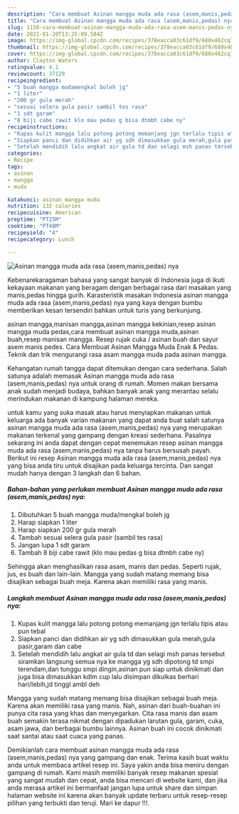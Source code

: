 ```yaml
---
description: "Cara membuat Asinan mangga muda ada rasa (asem,manis,pedas) nya teraktual"
title: "Cara membuat Asinan mangga muda ada rasa (asem,manis,pedas) nya teraktual"
slug: 1150-cara-membuat-asinan-mangga-muda-ada-rasa-asem-manis-pedas-nya-teraktual
date: 2021-01-20T13:25:09.584Z
image: https://img-global.cpcdn.com/recipes/378eacca03c61df9/680x482cq70/asinan-mangga-muda-ada-rasa-asemmanispedas-nya-foto-resep-utama.jpg
thumbnail: https://img-global.cpcdn.com/recipes/378eacca03c61df9/680x482cq70/asinan-mangga-muda-ada-rasa-asemmanispedas-nya-foto-resep-utama.jpg
cover: https://img-global.cpcdn.com/recipes/378eacca03c61df9/680x482cq70/asinan-mangga-muda-ada-rasa-asemmanispedas-nya-foto-resep-utama.jpg
author: Clayton Waters
ratingvalue: 4.1
reviewcount: 37129
recipeingredient:
- "5 buah mangga mudamengkal boleh jg"
- "1 liter"
- "200 gr gula merah"
- "sesuai selera gula pasir sambil tes rasa"
- "1 sdt garam"
- "8 biji cabe rawit klo mau pedas g bisa dtmbh cabe ny"
recipeinstructions:
- "Kupas kulit mangga lalu potong potong memanjang jgn terlalu tipis atau pun tebal"
- "Siapkan panci dan didihkan air yg sdh dimasukkan gula merah,gula pasir,garam dan cabe"
- "Setelah mendidih lalu angkat air gula td dan selagi msh panas tersebut siramkan langsung semua nya ke mangga yg sdh dipotong td smpi terendam,dan tunggu smpi dingin,asinan pun siap untuk dinikmati dan juga bisa dimasukkan kdlm cup lalu disimpan dikulkas berhari hari/lebih,jd tinggl ambl deh"
categories:
- Recipe
tags:
- asinan
- mangga
- muda

katakunci: asinan mangga muda 
nutrition: 132 calories
recipecuisine: American
preptime: "PT25M"
cooktime: "PT48M"
recipeyield: "4"
recipecategory: Lunch

---
```



![Asinan mangga muda ada rasa (asem,manis,pedas) nya](https://img-global.cpcdn.com/recipes/378eacca03c61df9/680x482cq70/asinan-mangga-muda-ada-rasa-asemmanispedas-nya-foto-resep-utama.jpg)

Kebenarekaragaman bahasa yang sangat banyak di Indonesia juga di ikuti kekayaan makanan yang beragam dengan berbagai rasa dari masakan yang manis,pedas hingga gurih. Karasteristik masakan Indonesia asinan mangga muda ada rasa (asem,manis,pedas) nya yang kaya dengan bumbu memberikan kesan tersendiri bahkan untuk turis yang berkunjung.


asinan mangga,manisan mangga,asinan mangga kekinian,resep asinan mangga muda pedas,cara membuat asinan mangga muda,asinan buah,resep manisan mangga. Resep rujak cuka / asinan buah dan sayur asem manis pedes. Cara Membuat Asinan Mangga Muda Enak &amp; Pedas. Teknik dan trik mengurangi rasa asam mangga muda pada asinan mangga.

Kehangatan rumah tangga dapat ditemukan dengan cara sederhana. Salah satunya adalah memasak Asinan mangga muda ada rasa (asem,manis,pedas) nya untuk orang di rumah. Momen makan bersama anak sudah menjadi budaya, bahkan banyak anak yang merantau selalu merindukan makanan di kampung halaman mereka.

untuk kamu yang suka masak atau harus menyiapkan makanan untuk keluarga ada banyak varian makanan yang dapat anda buat salah satunya asinan mangga muda ada rasa (asem,manis,pedas) nya yang merupakan makanan terkenal yang gampang dengan kreasi sederhana. Pasalnya sekarang ini anda dapat dengan cepat menemukan resep asinan mangga muda ada rasa (asem,manis,pedas) nya tanpa harus bersusah payah.
Berikut ini resep Asinan mangga muda ada rasa (asem,manis,pedas) nya yang bisa anda tiru untuk disajikan pada keluarga tercinta. Dan sangat mudah hanya dengan 3 langkah dan 6 bahan.


<!--inarticleads1-->

##### Bahan-bahan yang perlukan membuat Asinan mangga muda ada rasa (asem,manis,pedas) nya:

1. Dibutuhkan 5 buah mangga muda/mengkal boleh jg
1. Harap siapkan 1 liter
1. Harap siapkan 200 gr gula merah
1. Tambah sesuai selera gula pasir (sambil tes rasa)
1. Jangan lupa 1 sdt garam
1. Tambah 8 biji cabe rawit (klo mau pedas g bisa dtmbh cabe ny)


Sehingga akan menghasilkan rasa asam, manis dan pedas. Seperti rujak, jus, es buah dan lain-lain. Mangga yang sudah matang memang bisa disajikan sebagai buah meja. Karena akan memiliki rasa yang manis. 

<!--inarticleads2-->

##### Langkah membuat  Asinan mangga muda ada rasa (asem,manis,pedas) nya:

1. Kupas kulit mangga lalu potong potong memanjang jgn terlalu tipis atau pun tebal
1. Siapkan panci dan didihkan air yg sdh dimasukkan gula merah,gula pasir,garam dan cabe
1. Setelah mendidih lalu angkat air gula td dan selagi msh panas tersebut siramkan langsung semua nya ke mangga yg sdh dipotong td smpi terendam,dan tunggu smpi dingin,asinan pun siap untuk dinikmati dan juga bisa dimasukkan kdlm cup lalu disimpan dikulkas berhari hari/lebih,jd tinggl ambl deh


Mangga yang sudah matang memang bisa disajikan sebagai buah meja. Karena akan memiliki rasa yang manis. Nah, asinan dari buah-buahan ini punya cita rasa yang khas dan menyegarkan. Cita rasa manis dan asam buah semakin terasa nikmat dengan dipadukan larutan gula, garam, cuka, asam jawa, dan berbagai bumbu lainnya. Asinan buah ini cocok dinikmati saat santai atau saat cuaca yang panas. 

Demikianlah cara membuat asinan mangga muda ada rasa (asem,manis,pedas) nya yang gampang dan enak. Terima kasih buat waktu anda untuk membaca artikel resep ini. Saya yakin anda bisa meniru dengan gampang di rumah. Kami masih memiliki banyak resep makanan spesial yang sangat mudah dan cepat, anda bisa mencari di website kami, dan jika anda merasa artikel ini bermanfaat jangan lupa untuk share dan simpan halaman website ini karena akan banyak update terbaru untuk resep-resep pilihan yang terbukti dan teruji. Mari ke dapur !!!. 
